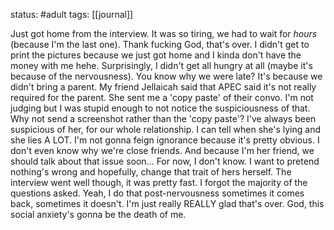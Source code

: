 status: #adult 
tags: [[journal]]

Just got home from the interview. It was so tiring, we had to wait for *hours* (because I'm the last one). Thank fucking God, that's over. I didn't get to print the pictures because we just got home and I kinda don't have the money with me hehe. Surprisingly, I didn't get all hungry at all (maybe it's because of the nervousness). You know why we were late? It's because we didn't bring a parent. My friend Jellaicah said that APEC said it's not really required for the parent. She sent me a 'copy paste' of their convo. I'm not judging but I was stupid enough to not notice the suspiciousness of that. Why not send a screenshot rather than the 'copy paste'? I've always been suspicious of her, for our whole relationship. I can tell when she's lying and she lies A LOT. I'm not gonna feign ignorance because it's pretty obvious. I don't even know why we're close friends. And because I'm her friend, we should talk about that issue soon... For now, I don't know. I want to pretend nothing's wrong and hopefully, change that trait of hers herself. The interview went well though, it was pretty fast. I forgot the majority of the questions asked. Yeah, I do that post-nervousness sometimes it comes back, sometimes it doesn't. I'm just really REALLY glad that's over. God, this social anxiety's gonna be the death of me. 